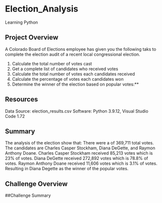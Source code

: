 # Election_Analysis
Learning Python

## Project Overview
A Colorado Board of Elections employee has given you the following taks to complete the election audit of a recent local congressional election.

1. Calculate the total number of votes cast
2. Get a complete list of candidates who received votes
3. Calculate the total number of votes each candidates received
4. Calculate the percentage of votes each candidates won
5. Determine the winner of the election based on popular votes:**

## Resources

Data Source: election_results.csv
Software: Python 3.9.12, Visual Studio Code 1.72

## Summary
The analysis of the election show that:
There were a of 369,711 total votes. 
The candidates are Charles Casper Stockham, Diana DeGette, and Raymon Anthony Doane. 
Charles Casper Stockham received 85,213 votes which is 23% of votes.
Diana DeGette received 272,892 votes which is 78.8% of votes.
Raymon Anthony Doane received 11,606 votes which is 3.1% of votes.
Resulting in Diana Degette as the winner of the popular votes.
  
## Challenge Overview
  
  ##Challenge Summary
